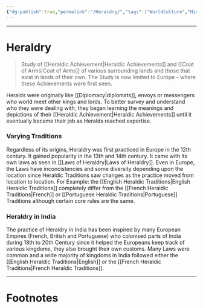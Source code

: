 ```yaml
---
{"dg-publish":true,"permalink":"/Heraldry/","tags":["WorldCulture","History","Military"]}
---
```



---
# Heraldry
> Study of [[Heraldic Achievement\|Heraldic Achievements]] and [[Coat of Arms\|Coat of Arms]] of various surrounding lands and those that exist in lands of their own. The Study is now limited to Europe - where these Achievements were first seen.

Heralds were originally like [[Diplomacy\|diplomats]], envoys or messengers who world meet other kings and lords. To better survey and understand who they were dealing with, they began learning the meanings and depictions of their [[Heraldic Achievement\|Heraldic Achievements]] until it eventually became their job as Heralds reached expertise.

### Varying Traditions
Regardless of its origins, Heraldry was first practiced in Europe in the 12th century. It gained popularity in the 13th and 14th century. It came with its own laws as seen in [[Laws of Heraldry\|Laws of Heraldry]]. Even in Europe, the Laws have inconcistencies and some diversity depending upon the location since Heraldic Traditions saw changes as the practice moved from location to location. For Example: the [[English Heraldic Traditions\|English Heraldic Traditions]] completely differ from the [[French Heraldic Traditions\|French]] or [[Portuguese Heraldic Traditions\|Portuguese]] Traditions although certain core rules are the same.

### Heraldry in India
The practice of Heraldry in India has been inspired by many European Empires (French, British and Portuguese) who colonised parts of India during 18th to 20th Century since it helped the Europeans keep track of various kingdoms, they also brought their own customs. Many Laws were common and a wide majority of kingdoms in India followed either the [[English Heraldic Traditions\|English]] or the [[French Heraldic Traditions\|French Heraldic Traditions]].


---
# Footnotes